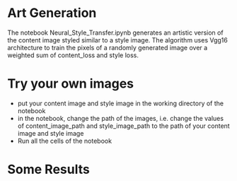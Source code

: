 # Art Generation

The notebook Neural_Style_Transfer.ipynb generates an artistic version of the content image styled similar to a style image. The algorithm
uses Vgg16 architecture to train the pixels of a randomly generated image over a weighted sum of content_loss and style loss.

# Try your own images

- put your content image and style image in the working directory of the notebook
- in the notebook, change the path of the images, i.e. change the values of content_image_path and style_image_path to the path of your content image and style image
- Run all the cells of the notebook

# Some Results


